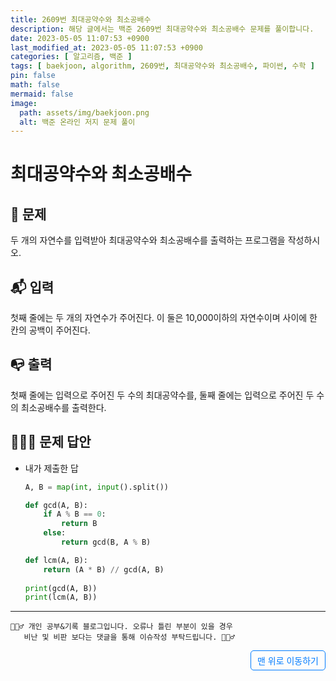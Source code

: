 ```yaml
---
title: 2609번 최대공약수와 최소공배수
description: 해당 글에서는 백준 2609번 최대공약수와 최소공배수 문제를 풀이합니다.
date: 2023-05-05 11:07:53 +0900
last_modified_at: 2023-05-05 11:07:53 +0900
categories: [ 알고리즘, 백준 ]
tags: [ baekjoon, algorithm, 2609번, 최대공약수와 최소공배수, 파이썬, 수학 ]
pin: false
math: false
mermaid: false
image:
  path: assets/img/baekjoon.png
  alt: 백준 온라인 저지 문제 풀이
---
```

    
# 최대공약수와 최소공배수
## 📃 문제
두 개의 자연수를 입력받아 최대공약수와 최소공배수를 출력하는 프로그램을 작성하시오.

## 📬 입력
첫째 줄에는 두 개의 자연수가 주어진다. 이 둘은 10,000이하의 자연수이며 사이에 한 칸의 공백이 주어진다.

## 📭 출력
첫째 줄에는 입력으로 주어진 두 수의 최대공약수를, 둘째 줄에는 입력으로 주어진 두 수의 최소공배수를 출력한다.

## 🙆🏻‍♂️ 문제 답안

- 내가 제출한 답
    ```python
    A, B = map(int, input().split())

    def gcd(A, B):
        if A % B == 0:
            return B
        else:
            return gcd(B, A % B)

    def lcm(A, B):
        return (A * B) // gcd(A, B)
        
    print(gcd(A, B))
    print(lcm(A, B))
    ``` 

***

    🙋🏻‍♂️ 개인 공부&기록 블로그입니다. 오류나 틀린 부분이 있을 경우 
       비난 및 비판 보다는 댓글을 통해 이슈작성 부탁드립니다. 🙋🏻‍♂️

<a href="#" style="display: inline-block; padding: 5px 10px; color: #007bff; text-decoration: none; border: 0.5px solid #007bff; border-radius: 5px; float: right;">맨 위로 이동하기</a>